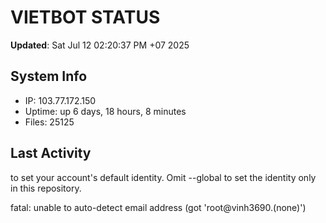 # VIETBOT STATUS
**Updated**: Sat Jul 12 02:20:37 PM +07 2025

## System Info
- IP: 103.77.172.150
- Uptime: up 6 days, 18 hours, 8 minutes
- Files: 25125

## Last Activity

to set your account's default identity.
Omit --global to set the identity only in this repository.

fatal: unable to auto-detect email address (got 'root@vinh3690.(none)')
